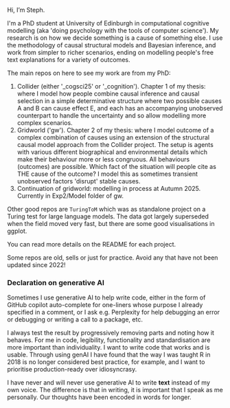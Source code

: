 Hi, I’m Steph. 

I'm a PhD student at University of Edinburgh in computational cognitive modelling (aka 'doing psychology with the tools of computer science'). My research is on how we decide something is a cause of something else. I use the methodology of causal structural models and Bayesian inference, and work from simpler to richer scenarios, ending on modelling people's free text explanations for a variety of outcomes.

The main repos on here to see my work are from my PhD:

1. Collider (either '_cogsci25' or '_cognition'). Chapter 1 of my thesis: where I model how people combine causal inference and causal selection in a simple determinative structure where two possible causes A and B can cause effect E, and each has an accompanying unobserved counterpart to handle the uncertainty and so allow modelling more complex scenarios.
2. Gridworld ('gw'). Chapter 2 of my thesis: where I model outcome of a complex combination of causes using an extension of the structural causal model approach from the Collider project. The setup is agents with various different biographical and environmental details which make their behaviour more or less congruous. All behaviours (outcomes) are possible. Which fact of the situation will people cite as THE cause of the outcome? I model this as sometimes transient unobserved factors 'disrupt' stable causes.
3. Continuation of gridworld: modelling in process at Autumn 2025. Currently in Exp2/Model folder of gw.

Other good repos are `TuringToM` which was as standalone project on a Turing test for large language models. The data got largely superseded when the field moved very fast, but there are some good visualisations in ggplot. 


You can read more details on the README for each project.

Some repos are old, sells or just for practice. Avoid any that have not been updated since 2022! 

### Declaration on generative AI 
Sometimes I use generative AI to help write code, either in the form of GitHub copilot auto-complete for one-liners whose purpose I already specified in a comment, or I ask e.g. Perplexity for help debugging an error or debugging or writing a call to a package, etc.

I always test the result by progressively removing parts and noting how it behaves. For me in code, legibility, functionality and standardisation are more important than individuality. I want to write code that works and is usable. Through using genAI I have found that the way I was taught R in 2018 is no longer considered best practice, for example, and I want to prioritise production-ready over idiosyncrasy. 

I have never and will never use generative AI to write **text** instead of my own voice. The difference is that in writing, it is important that I speak as me personally. Our thoughts have been encoded in words for longer. 

<!---
Stephaniedroop/Stephaniedroop is a ✨ special ✨ repository because its `README.md` (this file) appears on your GitHub profile.
You can click the Preview link to take a look at your changes.
--->
